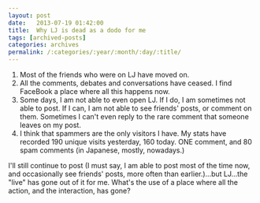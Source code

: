 ```yaml
---
layout: post
date:	2013-07-19 01:42:00
title:  Why LJ is dead as a dodo for me
tags: [archived-posts]
categories: archives
permalink: /:categories/:year/:month/:day/:title/
---
```

1. Most of the friends who were on LJ have moved on.
2. All the comments, debates and conversations have ceased. I find FaceBook a place where all this happens now. 
3. Some days, I am not able to even open LJ. If I do, I am sometimes not able to post. If I can, I am not able to see friends' posts, or comment on them. Sometimes I can't even reply to the rare comment that someone leaves on my post.
4. I think that spammers are the only visitors I have. My stats have recorded 190 unique visits yesterday, 160 today. ONE comment, and 80 spam comments (in Japanese, mostly, nowadays.)

I'll still continue to post (I must say, I am able to post most of the time now, and occasionally see friends' posts, more often than earlier.)...but LJ...the "live" has gone out of it for me. What's the use of a place where all the action, and the interaction, has gone?
